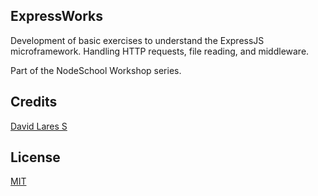 ## ExpressWorks

Development of basic exercises to understand the ExpressJS microframework. Handling HTTP requests, file reading, and middleware.

Part of the NodeSchool Workshop series.

## Credits
[David Lares S](https://davidlares.com)

## License
[MIT](https://opensource.org/licenses/MIT)
